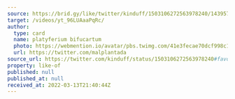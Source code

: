 ```yaml
---
source: https://brid.gy/like/twitter/kinduff/1503106272563978240/143957560
target: /videos/yt_96LUAaaPqRc/
author:
  type: card
  name: platyferium bifucartum
  photo: https://webmention.io/avatar/pbs.twimg.com/41e3fecae70dcf998c1bb8d671fa0d3a5537de4be65bb05a7ccc22da2e0d61c7.jpg
  url: https://twitter.com/malplantada
source_url: https://twitter.com/kinduff/status/1503106272563978240#favorited-by-143957560
property: like-of
published: null
published_at: null
received_at: 2022-03-13T21:40:44Z
---
```


